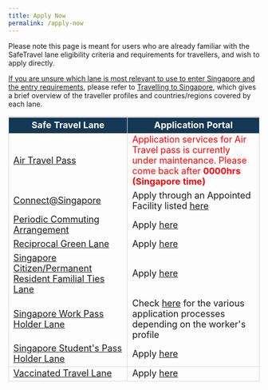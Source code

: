 ```yaml
---
title: Apply Now
permalink: /apply-now
---
```

Please note this page is meant for users who are already familiar with the SafeTravel lane eligibility criteria and requirements for travellers, and wish to apply directly.

<u>If you are unsure which lane is most relevant to use to enter Singapore and the entry requirements</u>, please refer to [Travelling to Singapore](/arriving/overview), which gives a brief overview of the traveller profiles and countries/regions covered by each lane.

<table>
  <thead>
    <th style="margin-top:0px; margin-bottom:0px; font-size:18px; border-top:3px solid #D8D8D8; border-left:1px solid #D8D8D8; border-right:1px solid #D8D8D8; background-color:#153855; color:white;">Safe Travel Lane </th>
    <th style="margin-top:0px; margin-bottom:0px; font-size:18px;border-top:3px solid #D8D8D8; border-left:1px solid #D8D8D8; border-right:1px solid #D8D8D8; background-color:#153855; color:white;">Application Portal</th>
  </thead>
  <tbody>
    <tr>
      <td style="margin-top:0px; margin-bottom:0px; font-size:18px;border-left:1px solid #D8D8D8; border-right:1px solid #D8D8D8;"><a href="/atp/overview">Air Travel Pass</a></td>
      <td style="margin-top:0px; margin-bottom:0px; font-size:18px;border-right:1px solid #D8D8D8;"><!--Apply <a href="https://go.gov.sg/atpsg">here</a>--> <span style="color:red;">Application services for Air Travel pass is currently under maintenance. Please come back after <b>0000hrs (Singapore time)</b></span></td>
    </tr>
    <tr>
      <td style="margin-top:0px; margin-bottom:0px; font-size:18px;border-left:1px solid #D8D8D8; border-right:1px solid #D8D8D8; vertical-align:middle;"><a href="/connectsg/requirements-and-process ">Connect@Singapore</a></td>
			<td style="margin-top:0px; margin-bottom:0px; font-size:18px;border-right:1px solid #D8D8D8;">Apply through an Appointed Facility listed <a href="https://www.stb.gov.sg/content/stb/en/home-pages/connect-singapore-pilot.html">here</a></td>
    </tr>
      <tr>
      <td style="margin-top:0px; margin-bottom:0px; font-size:18px;border-left:1px solid #D8D8D8; border-right:1px solid #D8D8D8;"><a href="/pca/requirements-and-process">Periodic Commuting Arrangement</a></td>
      <td style="margin-top:0px; margin-bottom:0px; font-size:18px;border-right:1px solid #D8D8D8;">Apply <a href="https://eservices.ica.gov.sg/STO">here</a></td>
    </tr>
      <tr>
      <td style="margin-top:0px; margin-bottom:0px; font-size:18px;border-left:1px solid #D8D8D8; border-right:1px solid #D8D8D8;"><a href="/rgl/overview">Reciprocal Green Lane</a></td>
      <td style="margin-top:0px; margin-bottom:0px; font-size:18px;border-right:1px solid #D8D8D8;">Apply <a href="https://eservices.ica.gov.sg/STO">here</a></td>
    </tr>
      <tr>
      <td style="margin-top:0px; margin-bottom:0px; font-size:18px;border-left:1px solid #D8D8D8; border-right:1px solid #D8D8D8;"><a href="/scpr-familial-ties-lane/overview">Singapore Citizen/Permanent Resident Familial Ties Lane</a></td>
      <td style="margin-top:0px; margin-bottom:0px; font-size:18px;border-right:1px solid #D8D8D8;">Apply <a href="https://eservices.ica.gov.sg/STO">here</a></td>
    </tr>
      <tr>
      <td style="margin-top:0px; margin-bottom:0px; font-size:18px;border-left:1px solid #D8D8D8; border-right:1px solid #D8D8D8; vertical-align:middle;"><a href="/wphl/overview">Singapore Work Pass Holder Lane</a></td>
      <td style="margin-top:0px; margin-bottom:0px; font-size:18px;border-right:1px solid #D8D8D8;">Check <a href="/wphl/overview">here</a> for the various application processes depending on the worker's profile</td>
    </tr>
       <tr>
      <td style="margin-top:0px; margin-bottom:0px; font-size:18px;border-left:1px solid #D8D8D8; border-right:1px solid #D8D8D8;border-bottom:1px solid #D8D8D8;"><a href="/stpl/requirements-and-process">Singapore Student's Pass Holder Lane</a></td>
      <td style="margin-top:0px; margin-bottom:0px; font-size:18px;border-right:1px solid #D8D8D8;border-bottom:1px solid #D8D8D8;">Apply <a href="https://eservices.ica.gov.sg/STO">here</a></td>
    </tr>
	         <tr>
      <td style="margin-top:0px; margin-bottom:0px; font-size:18px;border-left:1px solid #D8D8D8; border-right:1px solid #D8D8D8;border-bottom:1px solid #D8D8D8;"><a href="/vtl/requirements-and-process">Vaccinated Travel Lane</a></td>
      <td style="margin-top:0px; margin-bottom:0px; font-size:18px;border-right:1px solid #D8D8D8;border-bottom:1px solid #D8D8D8;">Apply <a href="https://go.gov.sg/vtl-portal">here</a></td>
    </tr>
  </tbody>
  </table>
